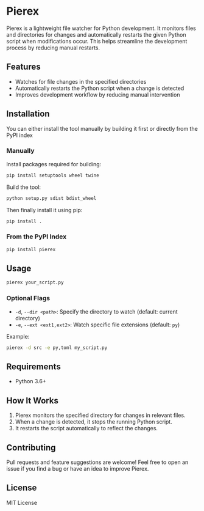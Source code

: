 # Pierex

Pierex is a lightweight file watcher for Python development. It monitors files and directories for changes and automatically restarts the given Python script when modifications occur. This helps streamline the development process by reducing manual restarts.

## Features
- Watches for file changes in the specified directories
- Automatically restarts the Python script when a change is detected
- Improves development workflow by reducing manual intervention

## Installation

You can either install the tool manually by building it first or directly from the PyPI index

### Manually 

Install packages required for building:

```sh
pip install setuptools wheel twine
```

Build the tool:

```sh
python setup.py sdist bdist_wheel 
```

Then finally install it using pip:

```sh
pip install .
```

### From the PyPI Index

```sh
pip install pierex
```

## Usage
```sh
pierex your_script.py
```

### Optional Flags
- `-d`, `--dir <path>`: Specify the directory to watch (default: current directory)
- `-e`, `--ext <ext1,ext2>`: Watch specific file extensions (default: `py`)

Example:
```sh
pierex -d src -e py,toml my_script.py
```

## Requirements
- Python 3.6+

## How It Works
1. Pierex monitors the specified directory for changes in relevant files.
2. When a change is detected, it stops the running Python script.
3. It restarts the script automatically to reflect the changes.

## Contributing
Pull requests and feature suggestions are welcome! Feel free to open an issue if you find a bug or have an idea to improve Pierex.

## License
MIT License

